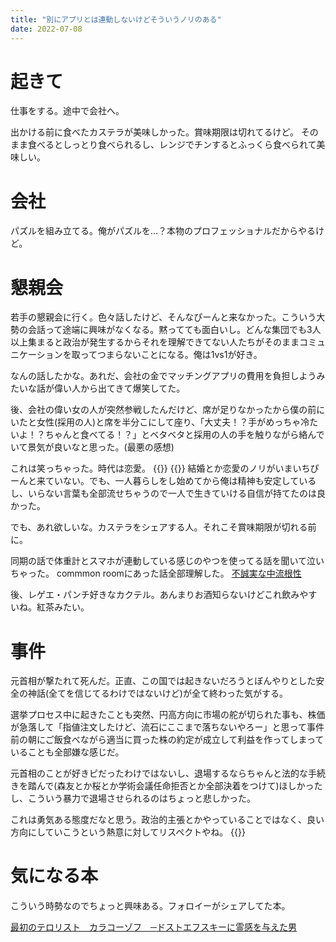 ```yaml
---
title: "別にアプリとは連動しないけどそういうノリのある"
date: 2022-07-08
---
```


# 起きて
仕事をする。途中で会社へ。

出かける前に食べたカステラが美味しかった。賞味期限は切れてるけど。
そのまま食べるとしっとり食べられるし、レンジでチンするとふっくら食べられて美味しい。

# 会社
パズルを組み立てる。俺がパズルを...？本物のプロフェッショナルだからやるけど。

# 懇親会
若手の懇親会に行く。色々話したけど、そんなぴーんと来なかった。こういう大勢の会話って途端に興味がなくなる。黙ってても面白いし。どんな集団でも3人以上集まると政治が発生するからそれを理解できてない人たちがそのままコミュニケーションを取ってつまらないことになる。俺は1vs1が好き。

なんの話したかな。あれだ、会社の金でマッチングアプリの費用を負担しようみたいな話が偉い人から出てきて爆笑してた。

後、会社の偉い女の人が突然参戦したんだけど、席が足りなかったから僕の前にいたと女性(採用の人)と席を半分こにして座り、「大丈夫！？手がめっちゃ冷たいよ！？ちゃんと食べてる！？」とベタベタと採用の人の手を触りながら絡んでいて景気が良いなと思った。(最悪の感想)

これは笑っちゃった。時代は恋愛。
{{<tweet user="dango_bot" id="1545389956461662210">}}
{{<tweet user="dango_bot" id="1545398011408556032">}}
結婚とか恋愛のノリがいまいちぴーんと来ていない。でも、一人暮らしをし始めてから俺は精神も安定しているし、いらない言葉も全部流せちゃうので一人で生きていける自信が持てたのは良かった。

でも、あれ欲しいな。カステラをシェアする人。それこそ賞味期限が切れる前に。

同期の話で体重計とスマホが連動している感じのやつを使ってる話を聞いて泣いちゃった。
commmon roomにあった話全部理解した。
[不誠実な中流根性](https://room.commmon.jp/11819/)


後、レゲエ・パンチ好きなカクテル。あんまりお酒知らないけどこれ飲みやすいね。紅茶みたい。

# 事件
元首相が撃たれて死んだ。正直、この国では起きないだろうとぼんやりとした安全の神話(全てを信じてるわけではないけど)が全て終わった気がする。

選挙プロセス中に起きたことも突然、円高方向に市場の舵が切られた事も、株価が急落して「指値注文したけど、流石にここまで落ちないやろー」と思って事件前の朝にご飯食べながら適当に買った株の約定が成立して利益を作ってしまっていることも全部嫌な感じだ。

元首相のことが好きピだったわけではないし、退場するならちゃんと法的な手続きを踏んで(森友とか桜とか学術会議任命拒否とか全部決着をつけて)ほしかったし、こういう暴力で退場させられるのはちょっと悲しかった。


これは勇気ある態度だなと思う。政治的主張とかやっていることではなく、良い方向にしていこうという熱意に対してリスペクトやね。
{{<tweet user="dango_bot" id="1545262987401134080">}}


# 気になる本
こういう時勢なのでちょっと興味ある。フォロイーがシェアしてた本。

[最初のテロリスト　カラコーゾフ　─ドストエフスキーに霊感を与えた男](https://www.chikumashobo.co.jp/product/9784480858191/)